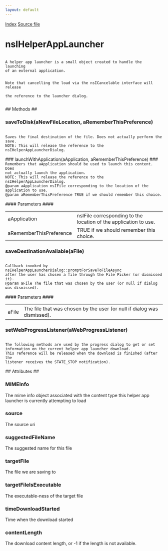 ```yaml
---
layout: default
---
```

<div id='links'><a href="../index.html">Index</a>
<a href="http://dxr.mozilla.org/mozilla-central/source/uriloader/exthandler/nsIExternalHelperAppService.idl">Source file</a>
</div>

# nsIHelperAppLauncher #
<code>  
A helper app launcher is a small object created to handle the launching  
of an external application.  
  
Note that cancelling the load via the nsICancelable interface will release  
the reference to the launcher dialog.  
  
</code>
## Methods ##

### saveToDisk(aNewFileLocation, aRememberThisPreference) ###
<code>  
Saves the final destination of the file. Does not actually perform the  
save.  
NOTE: This will release the reference to the  
nsIHelperAppLauncherDialog.  
  
</code>
### launchWithApplication(aApplication, aRememberThisPreference) ###
<code>  
Remembers that aApplication should be used to launch this content. Does  
not actually launch the application.  
NOTE: This will release the reference to the nsIHelperAppLauncherDialog.  
@param aApplication nsIFile corresponding to the location of the application to use.  
@param aRememberThisPreference TRUE if we should remember this choice.  
  
</code>
#### Parameters ####

<table>

<tr>
<td>aApplication</td>
<td>nsIFile corresponding to the location of the application to use.  
</td>
</tr>

<tr>
<td>aRememberThisPreference</td>
<td>TRUE if we should remember this choice.  
</td>
</tr>

</table>

### saveDestinationAvailable(aFile) ###
<code>  
Callback invoked by nsIHelperAppLauncherDialog::promptForSaveToFileAsync  
after the user has chosen a file through the File Picker (or dismissed it).  
@param aFile The file that was chosen by the user (or null if dialog was dismissed).  
  
</code>
#### Parameters ####

<table>

<tr>
<td>aFile</td>
<td>The file that was chosen by the user (or null if dialog was dismissed).  
</td>
</tr>

</table>

### setWebProgressListener(aWebProgressListener) ###
<code>  
The following methods are used by the progress dialog to get or set  
information on the current helper app launcher download.  
This reference will be released when the download is finished (after the  
listener receives the STATE_STOP notification).  
  
</code>
## Attributes ##

### MIMEInfo ###
  
The mime info object associated with the content type this helper app  
launcher is currently attempting to load  
  

### source ###
  
The source uri  
  

### suggestedFileName ###
  
The suggested name for this file  
  

### targetFile ###
  
The file we are saving to  
  

### targetFileIsExecutable ###
  
The executable-ness of the target file  
  

### timeDownloadStarted ###
  
Time when the download started  
  

### contentLength ###
  
The download content length, or -1 if the length is not available.  
  
